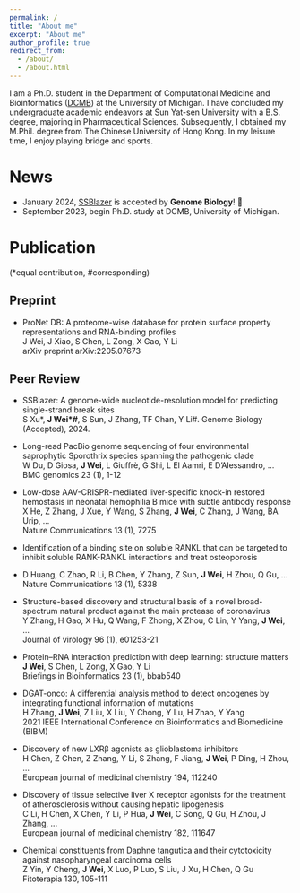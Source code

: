 ```yaml
---
permalink: /
title: "About me"
excerpt: "About me"
author_profile: true
redirect_from: 
  - /about/
  - /about.html
---
```


I am a Ph.D. student in the Department of Computational Medicine and Bioinformatics ([DCMB](https://medicine.umich.edu/dept/computational-medicine-bioinformatics)) at the University of Michigan. I have concluded my undergraduate academic endeavors at Sun Yat-sen University with a B.S. degree, majoring in Pharmaceutical Sciences. Subsequently, I obtained my M.Phil. degree from The Chinese University of Hong Kong. In my leisure time, I enjoy playing bridge and sports. 

News
======

* January 2024, [SSBlazer](https://proj.cse.cuhk.edu.hk/aihlab/ssblazer/) is accepted by __Genome Biology__! 🎉 
* September 2023, begin Ph.D. study at DCMB, University of Michigan.

Publication
======  
(*equal contribution, #corresponding)

Preprint
------
* ProNet DB: A proteome-wise database for protein surface property representations and RNA-binding profiles  
J Wei, J Xiao, S Chen, L Zong, X Gao, Y Li  
arXiv preprint arXiv:2205.07673

Peer Review
------
* SSBlazer: A genome-wide nucleotide-resolution model for predicting single-strand break sites  
S Xu*, __J Wei*#__, S Sun, J Zhang, TF Chan, Y Li#. Genome Biology (Accepted), 2024.

* Long-read PacBio genome sequencing of four environmental saprophytic Sporothrix species spanning the pathogenic clade  
W Du, D Giosa, __J Wei__, L Giuffrè, G Shi, L El Aamri, E D’Alessandro, ...  
BMC genomics 23 (1), 1-12

* Low-dose AAV-CRISPR-mediated liver-specific knock-in restored hemostasis in neonatal hemophilia B mice with subtle antibody response  
X He, Z Zhang, J Xue, Y Wang, S Zhang, __J Wei__, C Zhang, J Wang, BA Urip, ...  
Nature Communications 13 (1), 7275

* Identification of a binding site on soluble RANKL that can be targeted to inhibit soluble RANK-RANKL interactions and treat osteoporosis  
* D Huang, C Zhao, R Li, B Chen, Y Zhang, Z Sun, __J Wei__, H Zhou, Q Gu, ...  
Nature Communications 13 (1), 5338

* Structure-based discovery and structural basis of a novel broad-spectrum natural product against the main protease of coronavirus  
Y Zhang, H Gao, X Hu, Q Wang, F Zhong, X Zhou, C Lin, Y Yang, __J Wei__, ...  
Journal of virology 96 (1), e01253-21

* Protein–RNA interaction prediction with deep learning: structure matters  
__J Wei__, S Chen, L Zong, X Gao, Y Li  
Briefings in Bioinformatics 23 (1), bbab540

* DGAT-onco: A differential analysis method to detect oncogenes by integrating functional information of mutations  
H Zhang, __J Wei__, Z Liu, X Liu, Y Chong, Y Lu, H Zhao, Y Yang  
2021 IEEE International Conference on Bioinformatics and Biomedicine (BIBM)

* Discovery of new LXRβ agonists as glioblastoma inhibitors  
H Chen, Z Chen, Z Zhang, Y Li, S Zhang, F Jiang, __J Wei__, P Ding, H Zhou, ...  
European journal of medicinal chemistry 194, 112240

* Discovery of tissue selective liver X receptor agonists for the treatment of atherosclerosis without causing hepatic lipogenesis  
C Li, H Chen, X Chen, Y Li, P Hua, __J Wei__, C Song, Q Gu, H Zhou, J Zhang, ...  
European journal of medicinal chemistry 182, 111647

* Chemical constituents from Daphne tangutica and their cytotoxicity against nasopharyngeal carcinoma cells  
Z Yin, Y Cheng, __J Wei__, X Luo, P Luo, S Liu, J Xu, H Chen, Q Gu  
Fitoterapia 130, 105-111

<!-- Honors and awards
------ -->


